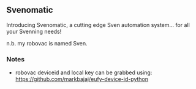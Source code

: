 ## Svenomatic

Introducing Svenomatic, a cutting edge Sven automation system... for all your Svenning needs!

n.b. my robovac is named Sven.

### Notes

- robovac deviceid and local key can be grabbed using: https://github.com/markbajaj/eufy-device-id-python

